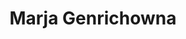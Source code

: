 ---
title: Marja Genrichowna
name: Marja Genrichowna
alias: Marja Genrichowna
info: Doktorenfrau
group: Sonstige
priority: 7
---